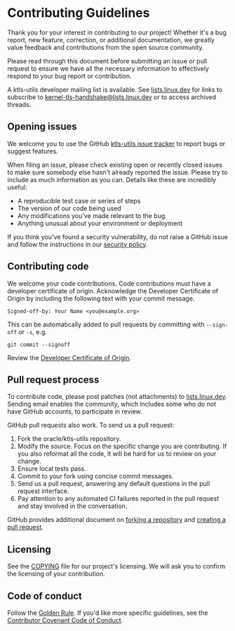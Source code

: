 # Contributing Guidelines

Thank you for your interest in contributing to our project!
Whether it's a bug report, new feature, correction, or additional
documentation, we greatly value feedback and contributions from
the open source community.

Please read through this document before submitting an issue or pull
request to ensure we have all the necessary information to
effectively respond to your bug report or contribution.

A ktls-utils developer mailing list is available. See
[lists.linux.dev](https://subspace.kernel.org/lists.linux.dev.html)
for links to subscribe to <kernel-tls-handshake@lists.linux.dev> or
to access archived threads.

## Opening issues

We welcome you to use the GitHub
[ktls-utils issue tracker](https://github.com/oracle/ktls-utils/issues)
to report bugs or suggest features.

When filing an issue, please check existing open or recently closed
issues to make sure somebody else hasn't already reported the
issue. Please try to include as much information as you can.
Details like these are incredibly useful:

* A reproducible test case or series of steps
* The version of our code being used
* Any modifications you've made relevant to the bug
* Anything unusual about your environment or deployment

If you think you've found a security
vulnerability, do not raise a GitHub issue and follow the instructions in our
[security policy](./SECURITY.md).

## Contributing code

We welcome your code contributions. Code contributions must have a developer 
certificate of origin. Acknowledge the Developer Certificate of Origin by 
including the following text with your commit message.

```text
Signed-off-by: Your Name <you@example.org>
```

This can be automatically added to pull requests by committing with `--sign-off`
or `-s`, e.g.

```text
git commit --signoff
```

Review the [Developer Certificate of Origin][DCO].

## Pull request process

To contribute code, please post patches (not attachments) to
[lists.linux.dev](https://subspace.kernel.org/lists.linux.dev.html).
Sending email enables the community, which includes some who do not
have GitHub accounts, to participate in review.

GitHub pull requests also work. To send us a pull request:

1. Fork the oracle/ktls-utils repository.
2. Modify the source. Focus on the specific change you are
   contributing. If you also reformat all the code, it will
   be hard for us to review on your change.
3. Ensure local tests pass.
4. Commit to your fork using concise commit messages.
5. Send us a pull request, answering any default questions in the pull
   request interface.
6. Pay attention to any automated CI failures reported in the pull
   request and stay involved in the conversation.

GitHub provides additional document on
[forking a repository](https://help.github.com/articles/fork-a-repo/) and
[creating a pull request](https://help.github.com/articles/creating-a-pull-request/).

## Licensing

See the [COPYING](COPYING) file for our project's licensing. We will
ask you to confirm the licensing of your contribution.

## Code of conduct

Follow the [Golden Rule](https://en.wikipedia.org/wiki/Golden_Rule). If you'd
like more specific guidelines, see the [Contributor Covenant Code of Conduct][COC].

[DCO]: https://developercertificate.org/
[COC]: https://www.contributor-covenant.org/version/1/4/code-of-conduct/
